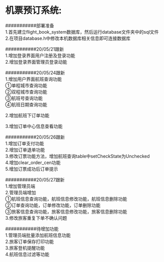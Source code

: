 机票预订系统:  
===============================
###########部署准备  
1.首先建立flight_book_system数据库，然后运行database文件夹中的sql文件  
2.在项目database.h中修改本机数据库相关信息即可连接数据库  

###########20/05/21跟新  
1.增加登录界面用户注册及登录功能  
2.增加登录界面管理员登录动能  

###########20/05/24跟新  
1.增加用户界面航班查询功能  
			①单程城市查询功能  
			②双程城市查询功能  
  			③航班号查询功能  
			④航班日期查询功能  

2.增加航班下订单功能  

3.增加订单中心信息查看功能  

###########20/05/26跟新  
1.增加订单支付功能  
2.增加订单退单功能   
3.修改订票功能方法，增加航班查询table中setCheckState为Unchecked  
4.增加clear_order_cen功能  
5.增加订票成功后订单提示  


###########20/05/27跟新  
1.增加管理员端  
2.管理员端增加  
		①航班信息查询功能，航班信息修改功能，航班信息删除功能  
		②订单查询功能，订单修改功能，订单删除功能  
  		③旅客信息查询功能，旅客信息修改功能，旅客信息删除功能    
3.修改旅客重复下单不确认问题  

###########待增加功能  
1.管理员端批量添加航班信息功能  
2.旅客订单保存打印功能  
3.旅客登机提醒功能  
4.航班信息过滤等功能  